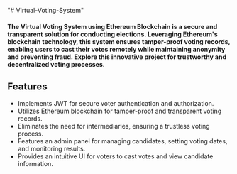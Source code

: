 "# Virtual-Voting-System" 

#### The Virtual Voting System using Ethereum Blockchain is a secure and transparent solution for conducting elections. Leveraging Ethereum's blockchain technology, this system ensures tamper-proof voting records, enabling users to cast their votes remotely while maintaining anonymity and preventing fraud. Explore this innovative project for trustworthy and decentralized voting processes.

## Features
- Implements JWT for secure voter authentication and authorization.
- Utilizes Ethereum blockchain for tamper-proof and transparent voting records.
- Eliminates the need for intermediaries, ensuring a trustless voting process.
- Features an admin panel for managing candidates, setting voting dates, and monitoring results.
- Provides an intuitive UI for voters to cast votes and view candidate information.
